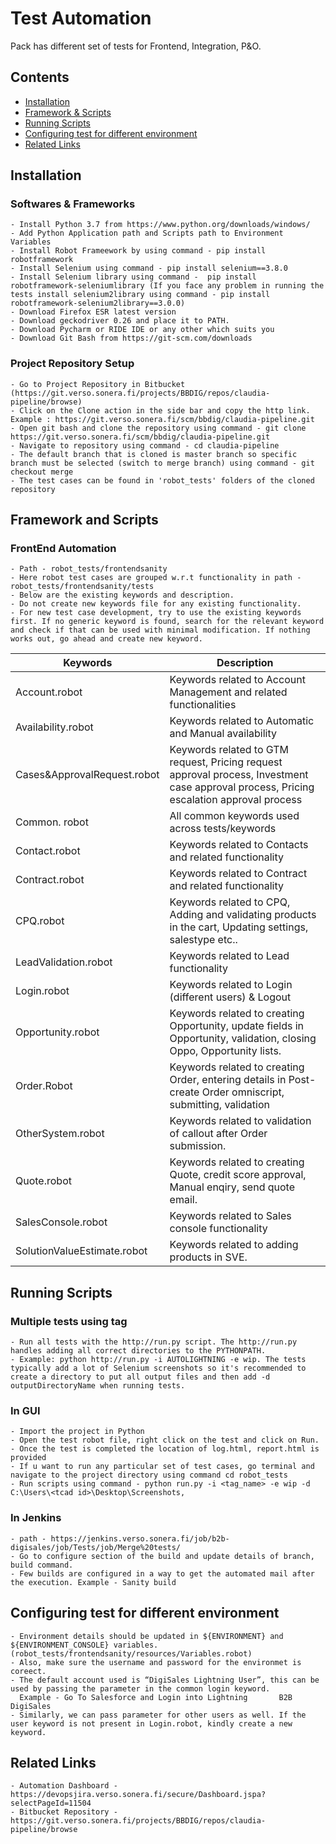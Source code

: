 # Test Automation
     
  Pack has different set of tests for Frontend, Integration, P&O.

## Contents

- [Installation](#installation)
- [Framework & Scripts](#framework-and-scripts)
- [Running Scripts](#running-scripts)
- [Configuring test for different environment](#configuring-test-for-different-environment)
- [Related Links](#related-links)

## Installation

### Softwares & Frameworks
    - Install Python 3.7 from https://www.python.org/downloads/windows/
    - Add Python Application path and Scripts path to Environment Variables
    - Install Robot Frameework by using command - pip install robotframework
    - Install Selenium using command - pip install selenium==3.8.0
    - Install Selenium library using command -  pip install robotframework-seleniumlibrary (If you face any problem in running the tests install selenium2library using command - pip install robotframework-selenium2library==3.0.0)
    - Download Firefox ESR latest version
    - Download geckodriver 0.26 and place it to PATH.
    - Download Pycharm or RIDE IDE or any other which suits you
    - Download Git Bash from https://git-scm.com/downloads
    
### Project Repository Setup
    - Go to Project Repository in Bitbucket (https://git.verso.sonera.fi/projects/BBDIG/repos/claudia-pipeline/browse)
    - Click on the Clone action in the side bar and copy the http link. Example : https://git.verso.sonera.fi/scm/bbdig/claudia-pipeline.git
    - Open git bash and clone the repository using command - git clone https://git.verso.sonera.fi/scm/bbdig/claudia-pipeline.git
    - Navigate to repository using command - cd claudia-pipeline
    - The default branch that is cloned is master branch so specific branch must be selected (switch to merge branch) using command - git checkout merge
    - The test cases can be found in 'robot_tests' folders of the cloned repository 

## Framework and Scripts

### FrontEnd Automation
    - Path - robot_tests/frontendsanity
    - Here robot test cases are grouped w.r.t functionality in path - robot_tests/frontendsanity/tests
    - Below are the existing keywords and description.
    - Do not create new keywords file for any existing functionality.
    - For new test case development, try to use the existing keywords first. If no generic keyword is found, search for the relevant keyword and check if that can be used with minimal modification. If nothing works out, go ahead and create new keyword. 
    
| Keywords                    | Description                                                                                                                               |
|-----------------------------|-------------------------------------------------------------------------------------------------------------------------------------------|
| Account.robot               | Keywords related to Account Management and related functionalities                                                                        |
| Availability.robot          | Keywords related to Automatic and Manual availability                                                                                     |
| Cases&ApprovalRequest.robot | Keywords related to GTM request, Pricing request approval process, Investment case approval process, Pricing escalation approval process  |
| Common. robot               | All common keywords used across tests/keywords                                                                                            |
| Contact.robot               | Keywords related to Contacts and related functionality                                                                                    |
| Contract.robot              | Keywords related to Contract and related functionality                                                                                    |
| CPQ.robot                   | Keywords related to CPQ, Adding and validating products in the cart, Updating settings, salestype etc..                                   |
| LeadValidation.robot        | Keywords related to Lead functionality                                                                                                    |
| Login.robot                 | Keywords related to Login (different users) & Logout                                                                                      |
| Opportunity.robot           | Keywords related to creating Opportunity, update fields in Opportunity, validation, closing Oppo, Opportunity lists.                      |
| Order.Robot                 | Keywords related to creating Order, entering details in Post-create Order omniscript, submitting, validation                              |
| OtherSystem.robot           | Keywords related to validation of callout after Order submission.                                                                         |
| Quote.robot                 | Keywords related to creating Quote, credit score approval, Manual enqiry, send quote email.                                               |
| SalesConsole.robot          | Keywords related to Sales console functionality                                                                                           |
| SolutionValueEstimate.robot | Keywords related to adding products in SVE.                                                                                               |


## Running Scripts
### Multiple tests using tag
    - Run all tests with the http://run.py script. The http://run.py handles adding all correct directories to the PYTHONPATH.
    - Example: python http://run.py -i AUTOLIGHTNING -e wip. The tests typically add a lot of Selenium screenshots so it's recommended to create a directory to put all output files and then add -d outputDirectoryName when running tests.
    
### In GUI
    - Import the project in Python
    - Open the test robot file, right click on the test and click on Run.
    - Once the test is completed the location of log.html, report.html is provided
    - If u want to run any particular set of test cases, go terminal and navigate to the project directory using command cd robot_tests
    - Run scripts using command - python run.py -i <tag_name> -e wip -d C:\Users\<tcad id>\Desktop\Screenshots,
  
### In Jenkins
    - path - https://jenkins.verso.sonera.fi/job/b2b-digisales/job/Tests/job/Merge%20tests/
    - Go to configure section of the build and update details of branch, build command.
    - Few builds are configured in a way to get the automated mail after the execution. Example - Sanity build

## Configuring test for different environment
    - Environment details should be updated in ${ENVIRONMENT} and ${ENVIRONMENT_CONSOLE} variables. (robot_tests/frontendsanity/resources/Variables.robot)
    - Also, make sure the username and password for the environmet is coreect. 
    - The default account used is “DigiSales Lightning User”, this can be used by passing the parameter in the common login keyword.
      Example - Go To Salesforce and Login into Lightning       B2B DigiSales
    - Similarly, we can pass parameter for other users as well. If the user keyword is not present in Login.robot, kindly create a new keyword.
    
## Related Links
    - Automation Dashboard - https://devopsjira.verso.sonera.fi/secure/Dashboard.jspa?selectPageId=11504
    - Bitbucket Repository - https://git.verso.sonera.fi/projects/BBDIG/repos/claudia-pipeline/browse    